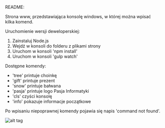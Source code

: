 README:

Strona www, przedstawiająca konsolę windows, w której można wpisać kilka komend.

Uruchomienie wersji deweloperskiej:

1. Zainstaluj Node.js
2. Wejdź w konsoli do folderu z plikami strony
3. Uruchom w konsoli 'npm install'
4. Uruchom w konsoli 'gulp watch'

Dostępne komendy:
- 'tree' printuje choinkę
- 'gift' printuje prezent
- 'snow' printuje bałwana
- 'pasja' printuje logo Pasja Informatyki
- 'cls' czyści konsolę
- 'info' pokazuje informacje początkowe

Po wpisaniu niepoprawnej komendy pojawia się napis 'command not found'.

![alt tag](http://i.imgur.com/gzx6buB.gif)
